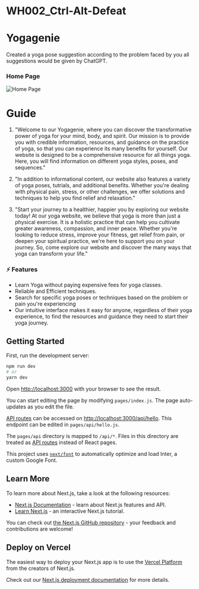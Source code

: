 # WH002_Ctrl-Alt-Defeat


# Yogagenie

Created a yoga pose suggestion according to the problem faced by you all suggestions would be given by ChatGPT.

### Home Page
![Home Page](../src/assets/homepage.jpeg)

# Guide

1. "Welcome to our Yogagenie, where you can discover the transformative power of yoga for your mind, body, and spirit. Our mission is to provide you with credible information, resources, and guidance on the practice of yoga, so that you can experience its many benefits for yourself. Our website is designed to be a comprehensive resource for all things yoga. Here, you will find information on different yoga styles, poses, and sequences."

2. "In addition to informational content, our website also features a variety of yoga poses, tutrials, and additional benefits. Whether you're dealing with physical pain, stress, or other challenges, we offer solutions and techniques to help you find relief and relaxation."

3. "Start your journey to a healthier, happier you by exploring our website today! At our yoga website, we believe that yoga is more than just a physical exercise. It is a holistic practice that can help you cultivate greater awareness, compassion, and inner peace. Whether you're looking to reduce stress, improve your fitness, get relief from pain, or deepen your spiritual practice, we're here to support you on your journey. So, come explore our website and discover the many ways that yoga can transform your life."

### ⚡️ Features

- Learn Yoga without paying expensive fees for yoga classes.
- Reliable and Efficient techniques.
- Search for specific yoga poses or techniques based on the problem or pain you're experiencing
- Our intuitive interface makes it easy for anyone, regardless of their yoga experience, to find the resources and guidance they need to start their yoga journey.

## Getting Started

First, run the development server:

```bash
npm run dev
# or
yarn dev
```

Open [http://localhost:3000](http://localhost:3000) with your browser to see the result.

You can start editing the page by modifying `pages/index.js`. The page auto-updates as you edit the file.

[API routes](https://nextjs.org/docs/api-routes/introduction) can be accessed on [http://localhost:3000/api/hello](http://localhost:3000/api/hello). This endpoint can be edited in `pages/api/hello.js`.

The `pages/api` directory is mapped to `/api/*`. Files in this directory are treated as [API routes](https://nextjs.org/docs/api-routes/introduction) instead of React pages.

This project uses [`next/font`](https://nextjs.org/docs/basic-features/font-optimization) to automatically optimize and load Inter, a custom Google Font.

## Learn More

To learn more about Next.js, take a look at the following resources:

- [Next.js Documentation](https://nextjs.org/docs) - learn about Next.js features and API.
- [Learn Next.js](https://nextjs.org/learn) - an interactive Next.js tutorial.

You can check out [the Next.js GitHub repository](https://github.com/vercel/next.js/) - your feedback and contributions are welcome!

## Deploy on Vercel

The easiest way to deploy your Next.js app is to use the [Vercel Platform](https://vercel.com/new?utm_medium=default-template&filter=next.js&utm_source=create-next-app&utm_campaign=create-next-app-readme) from the creators of Next.js.

Check out our [Next.js deployment documentation](https://nextjs.org/docs/deployment) for more details.
